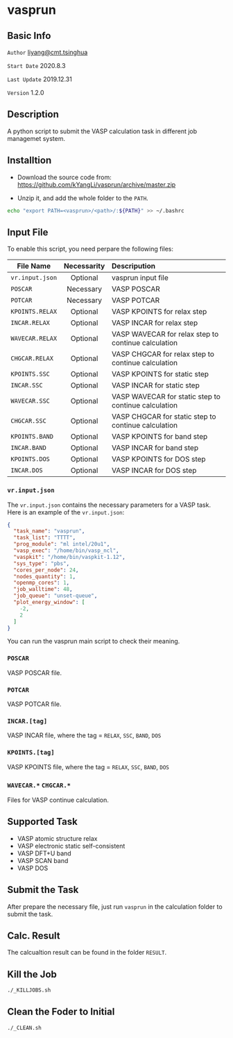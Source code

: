 # vasprun

## Basic Info

`Author` liyang@cmt.tsinghua

`Start Date` 2020.8.3

`Last Update` 2019.12.31

`Version` 1.2.0

## Description

A python script to submit the VASP calculation task in different job managemet system.

## Installtion

* Download the source code from:
https://github.com/kYangLi/vasprun/archive/master.zip

* Unzip it, and add the whole folder to the `PATH`. 
```bash
echo "export PATH=<vasprun>/<path>/:${PATH}" >> ~/.bashrc
```

## Input File
  
To enable this script, you need perpare the following files:

| File Name       | Necessarity | Descripution |
| --------------- |:-----------:|:------------ |
| `vr.input.json` | Optional  |vasprun input file|
| `POSCAR`        | Necessary |VASP POSCAR|
| `POTCAR`        | Necessary |VASP POTCAR|
| `KPOINTS.RELAX` | Optional  |VASP KPOINTS for relax step|
| `INCAR.RELAX`   | Optional  |VASP INCAR for relax step|
| `WAVECAR.RELAX` | Optional  |VASP WAVECAR for relax step to continue calculation|
| `CHGCAR.RELAX`  | Optional  |VASP CHGCAR for relax step to continue calculation|
| `KPOINTS.SSC`   | Optional  |VASP KPOINTS for static step|
| `INCAR.SSC`     | Optional  |VASP INCAR for static step|
| `WAVECAR.SSC`   | Optional  |VASP WAVECAR for static step to continue calculation|
| `CHGCAR.SSC`    | Optional  |VASP CHGCAR for static step to continue calculation|
| `KPOINTS.BAND`  | Optional  |VASP KPOINTS for band step|
| `INCAR.BAND`    | Optional  |VASP INCAR for band step|
| `KPOINTS.DOS`   | Optional  |VASP KPOINTS for DOS step|
| `INCAR.DOS`     | Optional  |VASP INCAR for DOS step|

### `vr.input.json`
The `vr.input.json` contains the necessary parameters for a VASP task. 
Here is an example of the `vr.input.json`:
```json
{ 
  "task_name": "vasprun",
  "task_list": "TTTT",
  "prog_module": "ml intel/20u1",
  "vasp_exec": "/home/bin/vasp_ncl",
  "vaspkit": "/home/bin/vaspkit-1.12",
  "sys_type": "pbs",
  "cores_per_node": 24,
  "nodes_quantity": 1,
  "openmp_cores": 1,
  "job_walltime": 48,
  "job_queue": "unset-queue",
  "plot_energy_window": [
    -2,
    2
  ]
}
```
You can run the vasprun main script to check their meaning.

### `POSCAR`
VASP POSCAR file.

### `POTCAR`
VASP POTCAR file.

### `INCAR.[tag]`
VASP INCAR file, where the tag = `RELAX`, `SSC`, `BAND`, `DOS`

### `KPOINTS.[tag]`
VASP KPOINTS file, where the tag = `RELAX`, `SSC`, `BAND`, `DOS`

### `WAVECAR.*` `CHGCAR.*`
Files for VASP continue calculation.

## Supported Task
- VASP atomic structure relax
- VASP electronic static self-consistent 
- VASP DFT+U band
- VASP SCAN band
- VASP DOS

## Submit the Task
After prepare the necessary file, just run `vasprun` in the calculation folder to submit the task.

## Calc. Result
The calcualtion result can be found in the folder `RESULT`.

## Kill the Job
```bash
./_KILLJOBS.sh
```

## Clean the Foder to Initial
```bash
./_CLEAN.sh
```
